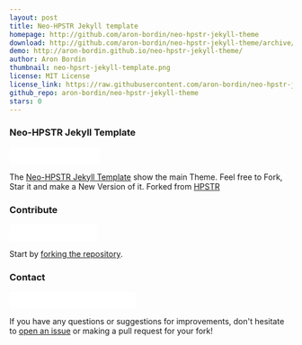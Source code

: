 ```yaml
---
layout: post
title: Neo-HPSTR Jekyll template
homepage: http://github.com/aron-bordin/neo-hpstr-jekyll-theme
download: http://github.com/aron-bordin/neo-hpstr-jekyll-theme/archive/master.zip
demo: http://aron-bordin.github.io/neo-hpstr-jekyll-theme/
author: Aron Bordin
thumbnail: neo-hpsrt-jekyll-template.png
license: MIT License
license_link: https://raw.githubusercontent.com/aron-bordin/neo-hpstr-jekyll-theme/master/LICENSE
github_repo: aron-bordin/neo-hpstr-jekyll-theme
stars: 0
---
```


### Neo-HPSTR Jekyll Template

<iframe
src="//ghbtns.com/github-btn.html?user=aron-bordin&repo=neo-hpstr-jekyll-theme&type=watch&count=true&size=large"
allowtransparency="true" frameborder="0" scrolling="0" width="160px"
height="30px"></iframe>

The [Neo-HPSTR Jekyll Template](http://github.com/aron-bordin/neo-hpstr-jekyll-theme)
show the main Theme. Feel free to Fork, Star it and make a New Version
of it. Forked from
[HPSTR](https://github.com/mmistakes/hpstr-jekyll-theme)

### Contribute

<iframe
src="//ghbtns.com/github-btn.html?user=aron-bordin&repo=neo-hpstr-jekyll-theme&type=fork&count=true&size=large"
allowtransparency="true" frameborder="0" scrolling="0" width="156px"
height="30px"></iframe>

Start by [forking the repository](http://github.com/aron-bordin/neo-hpstr-jekyll-theme).

### Contact

<iframe
src="//ghbtns.com/github-btn.html?user=aron-bordin&type=follow&count=true&size=large"
allowtransparency="true" frameborder="0" scrolling="0" width="224px"
height="30px"></iframe>

If you have any questions or suggestions for improvements, don't
hesitate to [open an issue](http://github.com/aron-bordin/neo-hpstr-jekyll-theme)
or making a pull request for your fork!

